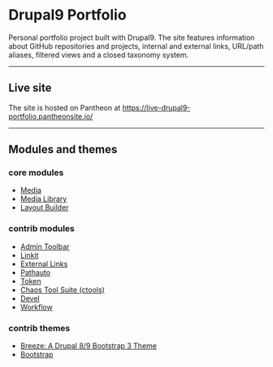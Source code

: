 # Drupal9 Portfolio

Personal portfolio project built with Drupal9. The site features information about GitHub repositories and projects, internal and external links, URL/path aliases, filtered views and a closed taxonomy system.

---

## Live site

The site is hosted on Pantheon at https://live-drupal9-portfolio.pantheonsite.io/

---

## Modules and themes

### core modules

- [Media](https://www.drupal.org/docs/8/core/modules/media)
- [Media Library](https://www.drupal.org/docs/core-modules-and-themes/core-modules/media-library-module)
- [Layout Builder](https://www.drupal.org/docs/8/core/modules/layout-builder)

### contrib modules

- [Admin Toolbar](https://www.drupal.org/project/admin_toolbar)
- [Linkit](https://www.drupal.org/project/linkit)
- [External Links](https://www.drupal.org/project/extlink)
- [Pathauto](https://www.drupal.org/project/pathauto)
- [Token](https://www.drupal.org/project/token)
- [Chaos Tool Suite (ctools)](https://www.drupal.org/project/ctools)
- [Devel](https://www.drupal.org/project/devel)
- [Workflow](https://www.drupal.org/project/workflow)

### contrib themes

- [Breeze: A Drupal 8/9 Bootstrap 3 Theme](https://www.drupal.org/project/breeze)
- [Bootstrap](https://www.drupal.org/project/bootstrap)
